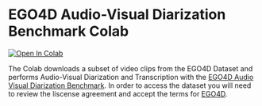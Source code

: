 # EGO4D Audio-Visual Diarization Benchmark Colab

[![Open In Colab](https://colab.research.google.com/assets/colab-badge.svg)](https://colab.research.google.com/drive/1UBGYBNrjJckCb0KoyQ6xXea79kuoLgu6#scrollTo=lhUO_Ov678bm)

The Colab downloads a subset of video clips from the EGO4D Dataset and performs Audio-Visual Diarization and Transcription with the [EGO4D Audio Visual Diarization Benchmark](https://github.com/EGO4D/audio-visual/blob/main/diarization/audio-visual/README.md). In order to access the dataset you will need to review the liscense agreement and accept the terms for [EGO4D](https://ego4d-data.org/docs/start-here/).

